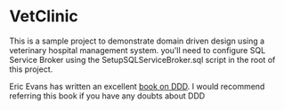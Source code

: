 # VetClinic
This is a sample project to demonstrate domain driven design using a veterinary hospital management system. you'll need to configure SQL Service Broker using the SetupSQLServiceBroker.sql script in the root of this project.

Eric Evans has written an excellent [book on DDD](https://www.amazon.in/dp/B00794TAUG/ref=dp-kindle-redirect?_encoding=UTF8&btkr=1). I would recommend referring this book if you have any doubts about DDD
